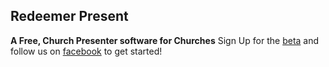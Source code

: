 ## Redeemer Present
**A Free, Church Presenter software for Churches**
Sign Up for the [beta]() and follow us on [facebook]() to get started!

